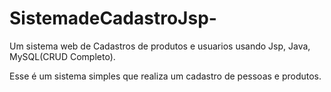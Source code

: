 # SistemadeCadastroJsp-
Um sistema web de Cadastros de produtos e usuarios usando Jsp, Java, MySQL(CRUD Completo).

Esse é um sistema simples que realiza um cadastro de pessoas e produtos. 
